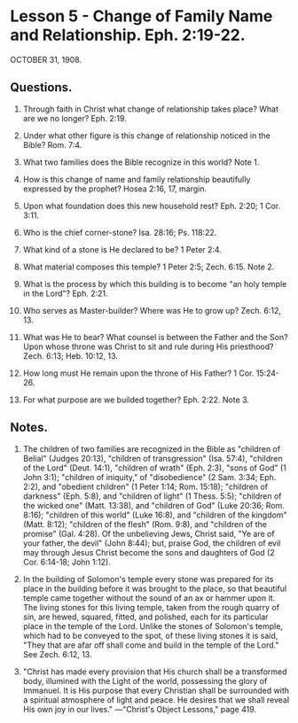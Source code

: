 # Lesson 5 - Change of Family Name and Relationship. Eph. 2:19-22.

OCTOBER 31, 1908.

## Questions.

1. Through faith in Christ what change of relationship takes place? What are we no longer? Eph. 2:19.

2. Under what other figure is this change of relationship noticed in the Bible? Rom. 7:4.

3. What two families does the Bible recognize in this world? Note 1.

4. How is this change of name and family relationship beautifully expressed by the prophet? Hosea 2:16, 17, margin.

5. Upon what foundation does this new household rest? Eph. 2:20; 1 Cor. 3:11.

6. Who is the chief corner-stone? Isa. 28:16; Ps. 118:22.

7. What kind of a stone is He declared to be? 1 Peter 2:4.

8. What material composes this temple? 1 Peter 2:5; Zech. 6:15. Note 2.

9. What is the process by which this building is to become "an holy temple in the Lord"? Eph. 2:21.

10. Who serves as Master-builder? Where was He to grow up? Zech. 6:12, 13.

11. What was He to bear? What counsel is between the Father and the Son? Upon whose throne was Christ to sit and rule during His priesthood? Zech. 6:13; Heb. 10:12, 13.

12. How long must He remain upon the throne of His Father? 1 Cor. 15:24-26.

13. For what purpose are we builded together? Eph. 2:22. Note 3.

## Notes.

1. The children of two families are recognized in the Bible as "children of Belial" (Judges 20:13), "children of transgression" (Isa. 57:4), "children of the Lord" (Deut. 14:1), "children of wrath" (Eph. 2:3), "sons of God" (1 John 3:1); "children of iniquity," of "disobedience" (2 Sam. 3:34; Eph. 2:2), and "obedient children" (1 Peter 1:14; Rom. 15:18); "children of darkness" (Eph. 5:8), and "children of light" (1 Thess. 5:5); "children of the wicked one" (Matt. 13:38), and "children of God" (Luke 20:36; Rom. 8:16); "children of this world" (Luke 16:8), and "children of the kingdom" (Matt. 8:12); "children of the flesh" (Rom. 9:8), and "children of the promise" (Gal. 4:28). Of the unbelieving Jews, Christ said, "Ye are of your father, the devil" (John 8:44); but, praise God, the children of evil may through Jesus Christ become the sons and daughters of God (2 Cor. 6:14-18; John 1:12).

2. In the building of Solomon's temple every stone was prepared for its place in the building before it was brought to the place, so that beautiful temple came together without the sound of an ax or hammer upon it. The living stones for this living temple, taken from the rough quarry of sin, are hewed, squared, fitted, and polished, each for its particular place in the temple of the Lord. Unlike the stones of Solomon's temple, which had to be conveyed to the spot, of these living stones it is said, "They that are afar off shall come and build in the temple of the Lord." See Zech. 6:12, 13.

3. "Christ has made every provision that His church shall be a transformed body, illumined with the Light of the world, possessing the glory of Immanuel. It is His purpose that every Christian shall be surrounded with a spiritual atmosphere of light and peace. He desires that we shall reveal His own joy in our lives." —"Christ's Object Lessons," page 419.